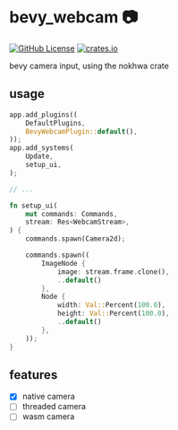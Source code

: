 # bevy_webcam 📷

[![GitHub License](https://img.shields.io/github/license/mosure/bevy_webcam)](https://raw.githubusercontent.com/mosure/bevy_webcam/main/LICENSE-MIT)
[![crates.io](https://img.shields.io/crates/v/bevy_webcam.svg)](https://crates.io/crates/bevy_webcam)

bevy camera input, using the nokhwa crate


## usage

```rust
app.add_plugins((
    DefaultPlugins,
    BevyWebcamPlugin::default(),
));
app.add_systems(
    Update,
    setup_ui,
);

// ...

fn setup_ui(
    mut commands: Commands,
    stream: Res<WebcamStream>,
) {
    commands.spawn(Camera2d);

    commands.spawn((
        ImageNode {
            image: stream.frame.clone(),
            ..default()
        },
        Node {
            width: Val::Percent(100.0),
            height: Val::Percent(100.0),
            ..default()
        },
    ));
}
```


## features

- [x] native camera
- [ ] threaded camera
- [ ] wasm camera
